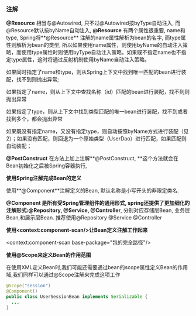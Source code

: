 ### 注解

**@Resource** 相当与@Autowired, 只不过@Autowired按byType自动注入, 而@Resource默认按byName自动注入, **@Resource** 有两个属性很重要, name和type, Spring将**@Resource** 注解的name属性解析为bean的名字, 而type属性则解析为bean的类型, 所以如果使用name属性，则使用byName的自动注入策略，而使用type属性时则使用byType自动注入策略。如果既不指定name也不指定type属性，这时将通过反射机制使用byName自动注入策略。

如果同时指定了name和type，则从Spring上下文中找到唯一匹配的bean进行装配，找不到则抛出异常;

如果指定了name，则从上下文中查找名称（id）匹配的bean进行装配，找不到则抛出异常

如果指定了type，则从上下文中找到类型匹配的唯一bean进行装配，找不到或者找到多个，都会抛出异常

如果既没有指定name，又没有指定type，则自动按照byName方式进行装配（见2）；如果没有匹配，则回退为一个原始类型（UserDao）进行匹配，如果匹配则自动装配；

**@PostConstruct** 在方法上加上注解**@PostConstruct,  **这个方法就会在Bean初始化之后被Spring容器执行,

**使用Spring注解完成Bean的定义**

使用**@Component**注解定义的Bean, 默认名称是小写开头的非限定类名.

**@Component **是所有受Spring管理组件的通用形式, spring还提供了更加细化的注解形式:**@Repository, @Service, @Controller**, 分别对应存储层Bean, 业务层Bean,和展示层Bean. 推荐使用@Repository @Service @Controller

**使用&lt;context:component-scan/&gt;让Bean定义注解工作起来**

&lt;context:component-scan base-package="包的完全路径"/&gt;

**使用@Scope来定义Bean的作用范围**

在使用XML定义Bean时,我们可能还需要通过bean的scope属性定义Bean的作用域,我们同样可以通过@Scope注解来完成这项工作

```java
@Scope("session") 
@Component() 
public class UserSessionBean implements Serializable { 
  ... 
}
```




